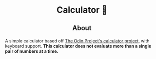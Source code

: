 # <p align="center"> Calculator :abacus: </p>

## <p align="center"> About </p>
 A simple calculator based off [The Odin Project's calculator project](https://www.theodinproject.com/lessons/foundations-calculator), with keyboard support. 
**This calculator does not evaluate more than a single pair of numbers at a time.** 
